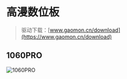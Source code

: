 # 高漫数位板

> 驱动下载：[www.gaomon.cn/download](https://www.gaomon.cn/download)

## 1060PRO

![1060PRO](assets/1060PRO.jpg)
